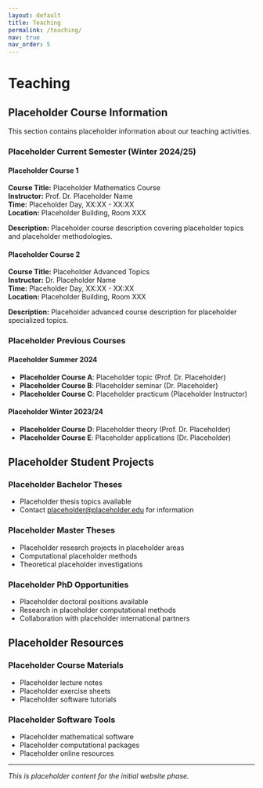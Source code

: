 ```yaml
---
layout: default
title: Teaching
permalink: /teaching/
nav: true
nav_order: 5
---
```


# Teaching

## Placeholder Course Information

This section contains placeholder information about our teaching activities.

### Placeholder Current Semester (Winter 2024/25)

#### Placeholder Course 1
**Course Title:** Placeholder Mathematics Course  
**Instructor:** Prof. Dr. Placeholder Name  
**Time:** Placeholder Day, XX:XX - XX:XX  
**Location:** Placeholder Building, Room XXX  

**Description:** Placeholder course description covering placeholder topics and placeholder methodologies.

#### Placeholder Course 2
**Course Title:** Placeholder Advanced Topics  
**Instructor:** Dr. Placeholder Name  
**Time:** Placeholder Day, XX:XX - XX:XX  
**Location:** Placeholder Building, Room XXX  

**Description:** Placeholder advanced course description for placeholder specialized topics.

### Placeholder Previous Courses

#### Placeholder Summer 2024
- **Placeholder Course A**: Placeholder topic (Prof. Dr. Placeholder)
- **Placeholder Course B**: Placeholder seminar (Dr. Placeholder)
- **Placeholder Course C**: Placeholder practicum (Placeholder Instructor)

#### Placeholder Winter 2023/24
- **Placeholder Course D**: Placeholder theory (Prof. Dr. Placeholder)
- **Placeholder Course E**: Placeholder applications (Dr. Placeholder)

## Placeholder Student Projects

### Placeholder Bachelor Theses
- Placeholder thesis topics available
- Contact placeholder@placeholder.edu for information

### Placeholder Master Theses
- Placeholder research projects in placeholder areas
- Computational placeholder methods
- Theoretical placeholder investigations

### Placeholder PhD Opportunities
- Placeholder doctoral positions available
- Research in placeholder computational methods
- Collaboration with placeholder international partners

## Placeholder Resources

### Placeholder Course Materials
- Placeholder lecture notes
- Placeholder exercise sheets
- Placeholder software tutorials

### Placeholder Software Tools
- Placeholder mathematical software
- Placeholder computational packages
- Placeholder online resources

---

*This is placeholder content for the initial website phase.* 